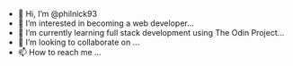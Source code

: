 - 👋 Hi, I’m @philnick93
- 👀 I’m interested in becoming a web developer...
- 🌱 I’m currently learning full stack development using The Odin Project...
- 💞️ I’m looking to collaborate on ...
- 📫 How to reach me ...

<!---
philnick93/philnick93 is a ✨ special ✨ repository because its `README.md` (this file) appears on your GitHub profile.
You can click the Preview link to take a look at your changes.
--->
